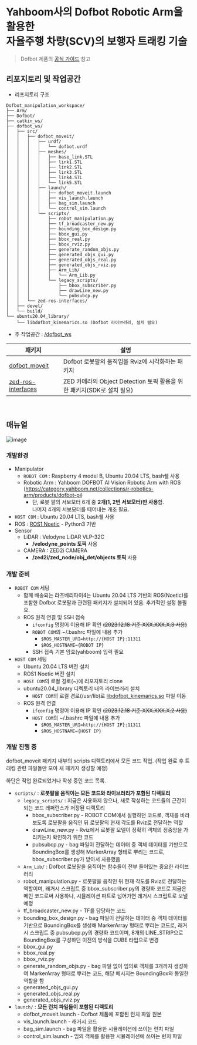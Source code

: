 # Yahboom사의 Dofbot Robotic Arm을 활용한<br/>자율주행 차량(SCV)의 보행자 트래킹 기술
> Dofbot 제품의 [공식 가이드](http://www.yahboom.net/study/Dofbot-Pi) 참고


## 리포지토리 및 작업공간
* 리포지토리 구조
```
Dofbot_manipulation_workspace/
├── Arm/
├── Dofbot/
├── catkin_ws/
├── dofbot_ws/
│   ├── src/
│   │   ├── dofbot_moveit/
│   │   │   ├── urdf/
│   │   │   │   └── dofbot.urdf
│   │   │   ├── meshes/
│   │   │   │   ├── base_link.STL
│   │   │   │   ├── link1.STL
│   │   │   │   ├── link2.STL
│   │   │   │   ├── link3.STL
│   │   │   │   ├── link4.STL
│   │   │   │   └── link5.STL
│   │   │   ├── launch/
│   │   │   │   ├── dofbot_moveit.launch
│   │   │   │   ├── vis_launch.launch
│   │   │   │   ├── bag_sim.launch
│   │   │   │   └── control_sim.launch
│   │   │   └── scripts/
│   │   │       ├── robot_manipulation.py
│   │   │       ├── tf_broadcaster_new.py
│   │   │       ├── bounding_box_design.py
│   │   │       ├── bbox_gui.py
│   │   │       ├── bbox_real.py
│   │   │       ├── bbox_rviz.py
│   │   │       ├── generate_random_objs.py
│   │   │       ├── generated_objs_gui.py
│   │   │       ├── generated_objs_real.py
│   │   │       ├── generated_objs_rviz.py
│   │   │       ├── Arm_Lib/
│   │   │       │   └── Arm_Lib.py
│   │   │       └── legacy_scripts/
│   │   │           ├── bbox_subscriber.py
│   │   │           ├── drawLine_new.py
│   │   │           └── pubsubcp.py
│   │   └── zed-ros-interfaces/
│   ├── devel/
│   └── build/
└── ubuntu20.04_library/
    └── libdofbot_kinemarics.so (Dofbot 라이브러리, 설치 필요)
```
* 주 작업공간 : [/dofbot_ws](./dofbot_ws)
  
| 패키지 | 설명 |
| --- | --- |
| [dofbot_moveit](./dofbot_ws/src/dofbot_moveit)  | Dofbot 로봇팔의 움직임을 Rviz에 시각화하는 패키지  |
| [zed-ros-interfaces](./dofbot_ws/src/zed-ros-interfaces)  | ZED 카메라의 Object Detection 토픽 활용을 위한 패키지(SDK로 설치 필요)  |

<br/>

## 매뉴얼

![image](https://github.com/DCUSnSLab/Dofbot_manipulation_workspace/assets/102202662/57fa9be3-a40b-48d8-aa98-5b57f8352420)

### 개발환경
* Manipulator
  * `ROBOT COM` : Raspberry 4 model B, Ubuntu 20.04 LTS, bash쉘 사용
  * Robotic Arm : Yahboom DOFBOT AI Vision Robotic Arm with ROS<br/>(https://category.yahboom.net/collections/r-robotics-arm/products/dofbot-pi)
    * 단, 로봇 팔의 서보모터 6개 중 **2개(1, 2번 서보모터)만 사용**함.<br/>나머지 4개의 서보모터를 떼어내는 개조 필요.
* `HOST COM` : Ubuntu 20.04 LTS, bash쉘 사용
* ROS : [ROS1 Noetic](https://wiki.ros.org/noetic/Installation/Ubuntu) - Python3 기반
* Sensor
  * LiDAR : Velodyne LiDAR VLP-32C
    * **/velodyne_points 토픽** 사용
  * CAMERA : ZED2i CAMERA
    * **/zed2i/zed_node/obj_det/objects 토픽** 사용

### 개발 준비
* `ROBOT COM` 세팅
  * 함께 배송되는 라즈베리파이4는 Ubuntu 20.04 LTS 기반의 ROS(Noetic)를 포함한 Dofbot 로봇팔과 관련된 패키지가 설치되어 있음. 추가적인 설정 불필요.
  * ROS 원격 연결 및 SSH 접속
    * `ifconfig` 명령어 이용해 IP 확인 ~~(2023.12.18 기준 XXX.XXX.X.3 사용)~~
    * `ROBOT COM`의 ~/.bashrc 파일에 내용 추가
      * `$ROS_MASTER_URI=http://{HOST IP}:11311`
      * `$ROS_HOSTNAME={ROBOT IP}`
    * SSH 접속 기본 암호(yahboom) 입력 필요
* `HOST COM` 세팅
  * Ubuntu 20.04 LTS 버전 설치
  * ROS1 Noetic 버전 설치
  * `HOST COM`의 로컬 경로(~)에 리포지토리 clone
  * ubuntu20.04_library 디렉토리 내의 라이브러리 설치
    * `HOST COM`의 로컬 경로(/usr/lib)로 [libdofbot_kinemarics.so](./ubuntu20.04_library) 파일 이동
  * ROS 원격 연결
    * `ifconfig` 명령어 이용해 IP 확인 ~~(2023.12.18 기준 XXX.XXX.X.2 사용)~~
    * `HOST COM`의 ~/.bashrc 파일에 내용 추가
      * `$ROS_MASTER_URI=http://{HOST IP}:11311`
      * `$ROS_HOSTNAME={HOST IP}`
        
### 개발 진행 중
dofbot_moveit 패키지 내부의 scripts 디렉토리에서 모든 코드 작업.
(작업 완료 후 트래킹 관련 파일들만 모아 새 패키지 생성할 예정)

하단은 작업 완료되었거나 작성 중인 코드 목록.
* `scripts/` : **로봇팔을 움직이는 모든 코드와 라이브러리가 포함된 디렉토리**
  * `legacy_scripts/` : 지금은 사용하지 않으나, 새로 작성하는 코드들의 근간이 되는 코드 레퍼런스가 저장된 디렉토리
    * bbox_subscriber.py - ROBOT COM에서 실행하던 코드로, 객체를 바라보도록 로봇팔을 움직인 뒤 로봇팔의 현재 각도를 Rviz로 전달하는 역할
    * drawLine_new.py - Rviz에서 로봇팔 모델이 정확히 객체의 정중앙을 가리키는지 확인하기 위한 코드
    * pubsubcp.py - bag 파일이 전달하는 데이터 중 객체 데이터를 기반으로 BoundingBox를 생성해 MarkerArray 형태로 뿌리는 코드로, bbox_subscriber.py가 받아서 사용했음
  * `Arm_Lib/` : Dofbot 로봇팔을 움직이는 함수들이 전부 들어있는 중요한 라이브러리
  * robot_manipulation.py - 로봇팔을 움직인 뒤 현재 각도를 Rviz로 전달하는 역할이며, 래거시 스크립트 중 bbox_subscriber.py의 경량화 코드로 지금은 메인 코드로써 사용하나, 시뮬레이션 파트로 넘어가면 래거시 스크립트로 보낼 예정
  * tf_broadcaster_new.py - TF를 담당하는 코드
  * bounding_box_design.py - bag 파일이 전달하는 데이터 중 객체 데이터를 기반으로 BoundingBox를 생성해 MarkerArray 형태로 뿌리는 코드로, 래거시 스크립트 중 pubsubcp.py의 경량화 코드이며, 8개의 LINE_STRIP으로 BoundingBox를 구성하던 이전의 방식을 CUBE 타입으로 변경
  * bbox_gui.py
  * bbox_real.py
  * bbox_rviz.py
  * generate_random_objs.py - bag 파일 없이 임의로 객체를 3개까지 생성하여 MarkerArray 형태로 뿌리는 코드, 해당 메시지는 BoundingBox와 동일한 역할을 함
  * generated_objs_gui.py
  * generated_objs_real.py
  * generated_objs_rviz.py
* `launch/` : **모든 런치 파일들이 포함된 디렉토리**
  * dofbot_moveit.launch - Dofbot 제품에 포함된 런치 파일 원본
  * vis_launch.launch - 래거시 코드
  * bag_sim.launch - bag 파일을 활용한 시뮬레이션에 쓰이는 런치 파일
  * control_sim.launch - 임의 객체를 활용한 시뮬레이션에 쓰이는 런치 파일
